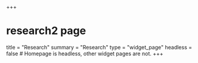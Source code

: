 +++
# research2 page
title = "Research"
summary = "Research"
type = "widget_page"
headless = false  # Homepage is headless, other widget pages are not.
+++
